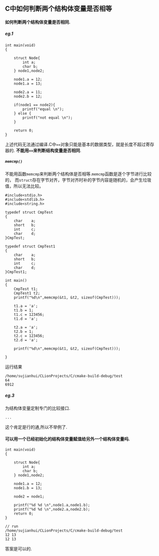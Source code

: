 ## C中如何判断两个结构体变量是否相等

#### 如何判断两个结构体变量是否相同.
    
##### eg.1
    
    int main(void)
    {
    
        struct Node{
            int a;
            char b;
        } node1,node2;
        
        node1.a = 12;
        node1.a = 13;
        
        node2.a = 11;
        node2.b = 12;
        
        if(node1 == node2){
            printf("equal \n");
        } else {
            printf("not equal \n");
        }
        
        return 0;
    }

上述代码无法通过编译.C中`==`对象只能是基本的数据类型，就是长度不超过寄存器的. **不能用`==`来判断结构变量是否相同**.

##### `memcmp()`

不能用函数`memcmp`来判断两个结构体是否相等.`memcmp`函数是逐个字节进行比较的，
而`struct`存在字节对齐，字节对齐时补的字节内容是随机的，会产生垃圾值，所以无法比较。

    #include<stdio.h>
    #include<stdlib.h>
    #include<string.h>
    
    typedef struct CmpTest
    {
        char    a;
        short   b;
        int     c;
        char    d;
    }CmpTest;
    
    typedef struct CmpTest1
    {
        char    a;
        short   b;
        int     c;
        char    d;
    }CmpTest1;
    
    int main()
    {
        CmpTest t1;
        CmpTest1 t2;
        printf("%d\n",memcmp(&t1, &t2, sizeof(CmpTest)));
    
        t1.a = 'a';
        t1.b = 1;
        t1.c = 123456;
        t1.d = 'a';
        
        t2.a = 'a';
        t2.b = 1;
        t2.c = 123456;
        t2.d = 'a';
        
        printf("%d\n",memcmp(&t1, &t2, sizeof(CmpTest)));
    
    }    

运行结果

    /home/sujianhui/CLionProjects/C/cmake-build-debug/test
    64
    6912

##### eg.3

为结构体变量定制专门的比较接口.    

    ...
    
这个肯定是行的通,所以不举例了.    

#### 可以用一个已经初始化的结构体变量赋值给另外一个结构体变量吗.


    int main(void)
    {
    
        struct Node{
            int a;
            char b;
        } node1,node2;
    
        node1.a = 12;
        node1.b = 13;
    
        node2 = node1;
    
        printf("%d %d \n",node1.a,node1.b);
        printf("%d %d \n",node2.a,node2.b);
        return 0;
    }    
    
    // run 
    /home/sujianhui/CLionProjects/C/cmake-build-debug/test
    12 13 
    12 13 

答案是可以的.